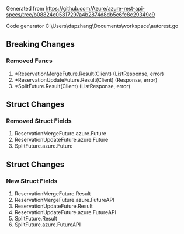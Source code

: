 Generated from https://github.com/Azure/azure-rest-api-specs/tree/b08824e05817297a4b2874d8db5e6fc8c29349c9

Code generator C:\Users\dapzhang\Documents\workspace\autorest.go

## Breaking Changes

### Removed Funcs

1. *ReservationMergeFuture.Result(Client) (ListResponse, error)
1. *ReservationUpdateFuture.Result(Client) (Response, error)
1. *SplitFuture.Result(Client) (ListResponse, error)

## Struct Changes

### Removed Struct Fields

1. ReservationMergeFuture.azure.Future
1. ReservationUpdateFuture.azure.Future
1. SplitFuture.azure.Future

## Struct Changes

### New Struct Fields

1. ReservationMergeFuture.Result
1. ReservationMergeFuture.azure.FutureAPI
1. ReservationUpdateFuture.Result
1. ReservationUpdateFuture.azure.FutureAPI
1. SplitFuture.Result
1. SplitFuture.azure.FutureAPI
